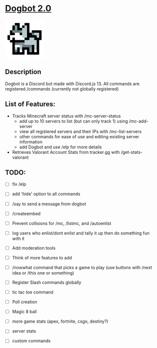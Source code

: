 # [Dogbot 2.0](https://discord.com/api/oauth2/authorize?client_id=848283770041532425&permissions=8&scope=bot%20applications.commands) 
![Dogbot PFP](https://github.com/MykelMatar/Dogbot/blob/main/pfp/Dogbot.png)
## Description
  Dogbot is a Discord bot made with Discord.js 13. All commands are registered /commands (currently not globally registered)
  
## List of Features:
  * Tracks Minecraft server status with /mc-server-status
    - add up to 10 servers to list (but can only track 1) using /mc-add-server
    - view all registered servers and their IPs with /mc-list-servers
    - other commands for ease of use and editing existing server information
    - add Dogbot and use /elp for more details
  * Retrieves Valorant Account Stats from tracker.gg with /get-stats-valorant

## TODO: 
  - [ ] fix /elp
  - [ ] add 'hide' option to all commands
  - [ ] /say to send a message from dogbot
  - [ ] /createembed
  - [ ] Prevent collisions for /mc, /listmc, and /autoenlist
  - [ ] log users who enlist/dont enilst and tally it up then do something fun with it
  - [ ] Add moderation tools
  - [ ] Think of more features to add
  - [ ] /nowwhat command that picks a game to play (use buttons with /next idea or /this one or something)
  - [ ] Register Slash commands globally
  - [ ] tic tac toe command
  - [ ] Poll creation
  - [ ] Magic 8 ball
  - [ ] more game stats (apex, fortnite, csgo, destiny?)
  - [ ] server stats
  - [ ] custom commands

